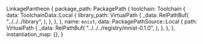 LinkagePantheon {
    package_path: PackagePath {
        toolchain: Toolchain {
            data: ToolchainData::Local {
                library_path: VirtualPath {
                    _data: RelPathBuf(
                        "../../../library",
                    ),
                },
            },
        },
        name: `mnist`,
        data: PackagePathSource::Local {
            path: VirtualPath {
                _data: RelPathBuf(
                    "../../../registry/mnist-0.1.0",
                ),
            },
        },
    },
    instantiation_map: {},
}